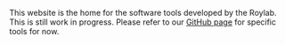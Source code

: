 This website is the home for the software tools developed by the Roylab. This is still work in progress. Please refer to our [GitHub page](https://github.com/Roy-lab) for specific tools for now.
